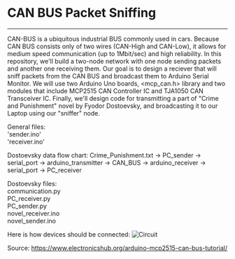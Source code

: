 # CAN BUS Packet Sniffing
---
CAN-BUS is a ubiquitous industrial BUS commonly used in cars. Because CAN BUS consists only of two wires (CAN-High and CAN-Low), it allows for medium speed communication (up to 1Mbit/sec) and high reliability. In this repository, we'll build a two-node network with one node sending packets and another one receiving them. Our goal is to design a reciever that will sniff packets from the CAN BUS and broadcast them to Arduino Serial Monitor. We will use two Arduino Uno boards, <mcp_can.h> library and two modules that include MCP2515 CAN Controller IC and TJA1050 CAN Transceiver IC. Finally, we'll design code for transmitting a part of "Crime and Punishment" novel by Fyodor Dostoevsky, and broadcasting it to our Laptop using our "sniffer" node.


General files:  
'sender.ino'  
'receiver.ino'  


Dostoevsky data flow chart: Crime_Punishment.txt -> PC_sender -> serial_port -> arduino_transmitter -> CAN_BUS -> arduino_receiver -> serial_port -> PC_receiver

Dostoevsky files:  
communication.py  
PC_receiver.py  
PC_sender.py  
novel_receiver.ino  
novel_sender.ino  

Here is how devices should be connected:
![Circuit](https://www.electronicshub.org/wp-content/uploads/2018/08/Arduino-MCP2515-CAN-Bus-Interface-Circuit-Diagram.jpg )

Source: https://www.electronicshub.org/arduino-mcp2515-can-bus-tutorial/
